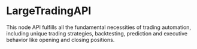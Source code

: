 # LargeTradingAPI
This node API fulfills all the fundamental necessities of trading automation, including unique trading strategies, backtesting, prediction and executive behavior like opening and closing positions.
